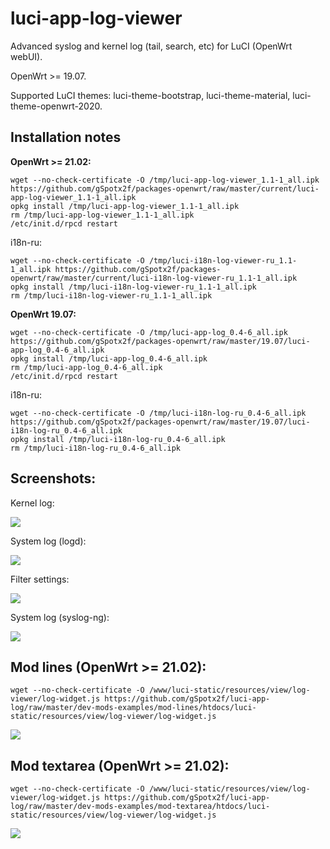 # luci-app-log-viewer
Advanced syslog and kernel log (tail, search, etc) for LuCI (OpenWrt webUI).

OpenWrt >= 19.07.

Supported LuCI themes: luci-theme-bootstrap, luci-theme-material, luci-theme-openwrt-2020.

## Installation notes

**OpenWrt >= 21.02:**

    wget --no-check-certificate -O /tmp/luci-app-log-viewer_1.1-1_all.ipk https://github.com/gSpotx2f/packages-openwrt/raw/master/current/luci-app-log-viewer_1.1-1_all.ipk
    opkg install /tmp/luci-app-log-viewer_1.1-1_all.ipk
    rm /tmp/luci-app-log-viewer_1.1-1_all.ipk
    /etc/init.d/rpcd restart

i18n-ru:

    wget --no-check-certificate -O /tmp/luci-i18n-log-viewer-ru_1.1-1_all.ipk https://github.com/gSpotx2f/packages-openwrt/raw/master/current/luci-i18n-log-viewer-ru_1.1-1_all.ipk
    opkg install /tmp/luci-i18n-log-viewer-ru_1.1-1_all.ipk
    rm /tmp/luci-i18n-log-viewer-ru_1.1-1_all.ipk

**OpenWrt 19.07:**

    wget --no-check-certificate -O /tmp/luci-app-log_0.4-6_all.ipk https://github.com/gSpotx2f/packages-openwrt/raw/master/19.07/luci-app-log_0.4-6_all.ipk
    opkg install /tmp/luci-app-log_0.4-6_all.ipk
    rm /tmp/luci-app-log_0.4-6_all.ipk
    /etc/init.d/rpcd restart

i18n-ru:

    wget --no-check-certificate -O /tmp/luci-i18n-log-ru_0.4-6_all.ipk https://github.com/gSpotx2f/packages-openwrt/raw/master/19.07/luci-i18n-log-ru_0.4-6_all.ipk
    opkg install /tmp/luci-i18n-log-ru_0.4-6_all.ipk
    rm /tmp/luci-i18n-log-ru_0.4-6_all.ipk

## Screenshots:

Kernel log:

![](https://github.com/gSpotx2f/luci-app-log/blob/master/screenshots/01.jpg)

System log (logd):

![](https://github.com/gSpotx2f/luci-app-log/blob/master/screenshots/02.jpg)

Filter settings:

![](https://github.com/gSpotx2f/luci-app-log/blob/master/screenshots/03.jpg)

System log (syslog-ng):

![](https://github.com/gSpotx2f/luci-app-log/blob/master/screenshots/04.jpg)

## Mod lines (OpenWrt >= 21.02):

    wget --no-check-certificate -O /www/luci-static/resources/view/log-viewer/log-widget.js https://github.com/gSpotx2f/luci-app-log/raw/master/dev-mods-examples/mod-lines/htdocs/luci-static/resources/view/log-viewer/log-widget.js

![](https://github.com/gSpotx2f/luci-app-log/blob/master/dev-mods-examples/mod-lines/screenshots/01.jpg)

## Mod textarea (OpenWrt >= 21.02):

    wget --no-check-certificate -O /www/luci-static/resources/view/log-viewer/log-widget.js https://github.com/gSpotx2f/luci-app-log/raw/master/dev-mods-examples/mod-textarea/htdocs/luci-static/resources/view/log-viewer/log-widget.js

![](https://github.com/gSpotx2f/luci-app-log/blob/master/dev-mods-examples/mod-textarea/screenshots/01.jpg)
